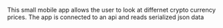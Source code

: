 This small mobile app allows the user to look at differnet crypto currency prices. The app is connected to an api and reads serialized json data
